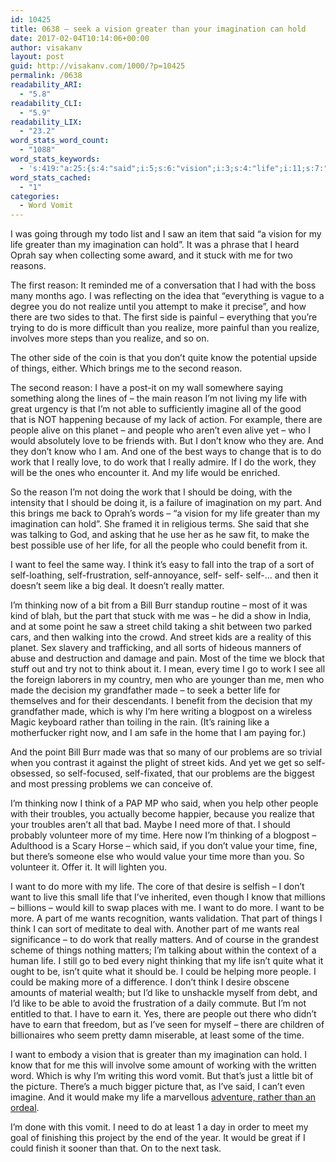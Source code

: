 ```yaml
---
id: 10425
title: 0638 – seek a vision greater than your imagination can hold
date: 2017-02-04T10:14:06+00:00
author: visakanv
layout: post
guid: http://visakanv.com/1000/?p=10425
permalink: /0638
readability_ARI:
  - "5.8"
readability_CLI:
  - "5.9"
readability_LIX:
  - "23.2"
word_stats_word_count:
  - "1088"
word_stats_keywords:
  - 's:419:"a:25:{s:4:"said";i:5;s:6:"vision";i:3;s:4:"life";i:11;s:7:"greater";i:3;s:11:"imagination";i:4;s:4:"hold";i:3;s:6:"reason";i:5;s:7:"realize";i:5;s:4:"make";i:3;s:4:"know";i:5;s:6:"things";i:3;s:6:"people";i:6;s:4:"work";i:6;s:6:"really";i:4;s:4:"part";i:5;s:4:"want";i:6;s:5:"think";i:5;s:4:"self";i:9;s:4:"like";i:4;s:8:"thinking";i:4;s:6:"street";i:3;s:4:"time";i:6;s:4:"made";i:4;s:8:"problems";i:3;s:5:"wants";i:3;}";'
word_stats_cached:
  - "1"
categories:
  - Word Vomit
---
```

I was going through my todo list and I saw an item that said &#8220;a vision for my life greater than my imagination can hold&#8221;. It was a phrase that I heard Oprah say when collecting some award, and it stuck with me for two reasons.

The first reason: It reminded me of a conversation that I had with the boss many months ago. I was reflecting on the idea that &#8220;everything is vague to a degree you do not realize until you attempt to make it precise&#8221;, and how there are two sides to that. The first side is painful – everything that you&#8217;re trying to do is more difficult than you realize, more painful than you realize, involves more steps than you realize, and so on.

The other side of the coin is that you don&#8217;t quite know the potential upside of things, either. Which brings me to the second reason.

The second reason: I have a post-it on my wall somewhere saying something along the lines of – the main reason I&#8217;m not living my life with great urgency is that I&#8217;m not able to sufficiently imagine all of the good that is NOT happening because of my lack of action. For example, there are people alive on this planet – and people who aren&#8217;t even alive yet – who I would absolutely love to be friends with. But I don&#8217;t know who they are. And they don&#8217;t know who I am. And one of the best ways to change that is to do work that I really love, to do work that I really admire. If I do the work, they will be the ones who encounter it. And my life would be enriched.

So the reason I&#8217;m not doing the work that I should be doing, with the intensity that I should be doing it, is a failure of imagination on my part. And this brings me back to Oprah&#8217;s words – &#8220;a vision for my life greater than my imagination can hold&#8221;. She framed it in religious terms. She said that she was talking to God, and asking that he use her as he saw fit, to make the best possible use of her life, for all the people who could benefit from it.

I want to feel the same way. I think it&#8217;s easy to fall into the trap of a sort of self-loathing, self-frustration, self-annoyance, self- self- self-&#8230; and then it doesn&#8217;t seem like a big deal. It doesn&#8217;t really matter.

I&#8217;m thinking now of a bit from a Bill Burr standup routine – most of it was kind of blah, but the part that stuck with me was – he did a show in India, and at some point he saw a street child taking a shit between two parked cars, and then walking into the crowd. And street kids are a reality of this planet. Sex slavery and trafficking, and all sorts of hideous manners of abuse and destruction and damage and pain. Most of the time we block that stuff out and try not to think about it. I mean, every time I go to work I see all the foreign laborers in my country, men who are younger than me, men who made the decision my grandfather made – to seek a better life for themselves and for their descendants. I benefit from the decision that my grandfather made, which is why I&#8217;m here writing a blogpost on a wireless Magic keyboard rather than toiling in the rain. (It&#8217;s raining like a motherfucker right now, and I am safe in the home that I am paying for.)

And the point Bill Burr made was that so many of our problems are so trivial when you contrast it against the plight of street kids. And yet we get so self-obsessed, so self-focused, self-fixated, that our problems are the biggest and most pressing problems we can conceive of.

I&#8217;m thinking now I think of a PAP MP who said, when you help other people with their troubles, you actually become happier, because you realize that your troubles aren&#8217;t all that bad. Maybe I need more of that. I should probably volunteer more of my time. Here now I&#8217;m thinking of a blogpost – Adulthood is a Scary Horse – which said, if you don&#8217;t value your time, fine, but there&#8217;s someone else who would value your time more than you. So volunteer it. Offer it. It will lighten you.

I want to do more with my life. The core of that desire is selfish – I don&#8217;t want to live this small life that I&#8217;ve inherited, even though I know that millions – billions – would kill to swap places with me. I want to do more. I want to be more. A part of me wants recognition, wants validation. That part of things I think I can sort of meditate to deal with. Another part of me wants real significance – to do work that really matters. And of course in the grandest scheme of things nothing matters; I&#8217;m talking about within the context of a human life. I still go to bed every night thinking that my life isn&#8217;t quite what it ought to be, isn&#8217;t quite what it should be. I could be helping more people. I could be making more of a difference. I don&#8217;t think I desire obscene amounts of material wealth; but I&#8217;d like to unshackle myself from debt, and I&#8217;d like to be able to avoid the frustration of a daily commute. But I&#8217;m not entitled to that. I have to earn it. Yes, there are people out there who didn&#8217;t have to earn that freedom, but as I&#8217;ve seen for myself – there are children of billionaires who seem pretty damn miserable, at least some of the time.

I want to embody a vision that is greater than my imagination can hold. I know that for me this will involve some amount of working with the written word. Which is why I&#8217;m writing this word vomit. But that&#8217;s just a little bit of the picture. There&#8217;s a much bigger picture that, as I&#8217;ve said, I can&#8217;t even imagine. And it would make my life a marvellous [adventure, rather than an ordeal](http://visakanv.com/1000/0525-from-ordeal-to-adventure/).

I&#8217;m done with this vomit. I need to do at least 1 a day in order to meet my goal of finishing this project by the end of the year. It would be great if I could finish it sooner than that. On to the next task.